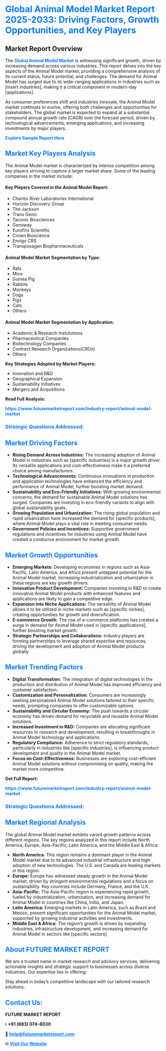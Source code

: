 <h1 style="color: #007BFF;">Global Animal Model Market Report 2025-2033: Driving Factors, Growth Opportunities, and Key Players</h1>

<section id="overview">
<h2>Market Report Overview</h2>
<p>The <a href="https://www.futuremarketreport.com/industry-report/animal-model-market" style="color: #007BFF; text-decoration: none;"><strong>Global Animal Model Market</strong></a> is witnessing significant growth, driven by increasing demand across various industries. This report delves into the key aspects of the Animal Model market, providing a comprehensive analysis of its current status, future potential, and challenges. The demand for Animal Model has surged due to its wide-ranging applications in industries such as [insert industries], making it a critical component in modern-day [applications].</p>
<p>As consumer preferences shift and industries innovate, the Animal Model market continues to evolve, offering both challenges and opportunities for stakeholders. The global market is expected to expand at a substantial compound annual growth rate (CAGR) over the forecast period, driven by technological advancements, emerging applications, and increasing investments by major players.</p>
</section>

<section id="overview">
<p><a href="https://www.futuremarketreport.com/request-sample/reportId=54225" style="color: #007BFF; text-decoration: none;"><strong>Explore Sample Report Here</strong></a></p>
</section>

<section id="key-players">
<h2 style="color: #007BFF;">Market Key Players Analysis</h2>
<p>The Animal Model market is characterized by intense competition among key players striving to capture a larger market share. Some of the leading companies in the market include:</p>
<h4>Key Players Covered in the Animal Model Report:</h4>
<ul><li>Charles River Laboratories International</li><li>Horizon Discovery Group</li><li>The Jackson</li><li>Trans Genic</li><li>Taconic Biosciences</li><li>Genoway</li><li>Eurofins Scientific</li><li>Crown Bioscience</li><li>Envigo CRS</li><li>Transposagen Biopharmaceuticals</li></ul>
<h4>Animal Model Market Segmentation by Type:</h4>
<ul><li>Rats</li><li>Mice</li><li>Guinea Pig</li><li>Rabbits</li><li>Monkeys</li><li>Dogs</li><li>Pigs</li><li>Cats</li><li>Others</li></ul>

<h4>Animal Model Market Segmentation by Application:</h4>
<ul><li>Academic &amp; Research Instututions</li><li>Pharmaceutical Companies</li><li>Biotechnology Companies</li><li>Contract Research Organizaitons(CROs)</li><li>Others</li></ul>
<p><strong>Key Strategies Adopted by Market Players:</strong></p>
<ul>
<li>Innovation and R&D</li>
<li>Geographical Expansion</li>
<li>Sustainability Initiatives</li>
<li>Mergers and Acquisitions</li>
</ul>
</section>

<section>
<p><strong>Read Full Analysis: </strong></p><a href="https://www.futuremarketreport.com/industry-report/animal-model-market" style="color: #007BFF; text-decoration: none;"><strong>https://www.futuremarketreport.com/industry-report/animal-model-market</strong></a>
<h3 style="color: #007BFF;">Strategic Questions Addressed:</h3>
</section>

<section id="driving-factors">
<h2 style="color: #007BFF;">Market Driving Factors</h2>
<ul>
<li><strong>Rising Demand Across Industries:</strong> The increasing adoption of Animal Model in industries such as [specific industries] is a major growth driver. Its versatile applications and cost-effectiveness make it a preferred choice among manufacturers.</li>
<li><strong>Technological Advancements:</strong> Continuous innovations in production and application technologies have enhanced the efficiency and performance of Animal Model, further boosting market demand.</li>
<li><strong>Sustainability and Eco-Friendly Initiatives:</strong> With growing environmental concerns, the demand for sustainable Animal Model solutions has surged. Companies are investing in eco-friendly variants to align with global sustainability goals.</li>
<li><strong>Growing Population and Urbanization:</strong> The rising global population and rapid urbanization have increased the demand for [specific products], where Animal Model plays a vital role in meeting consumer needs.</li>
<li><strong>Government Policies and Incentives:</strong> Supportive government regulations and incentives for industries using Animal Model have created a conducive environment for market growth.</li>
</ul>
</section>

<section id="growth-opportunities">
<h2 style="color: #007BFF;">Market Growth Opportunities</h2>
<ul>
<li><strong>Emerging Markets:</strong> Developing economies in regions such as Asia-Pacific, Latin America, and Africa present untapped potential for the Animal Model market. Increasing industrialization and urbanization in these regions are key growth drivers.</li>
<li><strong>Innovative Product Development:</strong> Companies investing in R&D to create innovative Animal Model products with enhanced features and applications are likely to gain a competitive edge.</li>
<li><strong>Expansion into Niche Applications:</strong> The versatility of Animal Model allows it to be utilized in niche markets such as [specific niches], creating opportunities for growth and diversification.</li>
<li><strong>E-commerce Growth:</strong> The rise of e-commerce platforms has created a surge in demand for Animal Model used in [specific applications], further boosting market growth.</li>
<li><strong>Strategic Partnerships and Collaborations:</strong> Industry players are forming partnerships to leverage shared expertise and resources, driving the development and adoption of Animal Model products globally.</li>
</ul>
</section>

<section id="trending-factors">
<h2 style="color: #007BFF;">Market Trending Factors</h2>
<ul>
<li><strong>Digital Transformation:</strong> The integration of digital technologies in the production and distribution of Animal Model has improved efficiency and customer satisfaction.</li>
<li><strong>Customization and Personalization:</strong> Consumers are increasingly seeking personalized Animal Model solutions tailored to their specific needs, prompting companies to offer customizable options.</li>
<li><strong>Sustainability and Circular Economy:</strong> The push towards a circular economy has driven demand for recyclable and reusable Animal Model solutions.</li>
<li><strong>Increased Investment in R&D:</strong> Companies are allocating significant resources to research and development, resulting in breakthroughs in Animal Model technology and applications.</li>
<li><strong>Regulatory Compliance:</strong> Adherence to strict regulatory standards, particularly in industries like [specific industries], is influencing product development and quality in the Animal Model market.</li>
<li><strong>Focus on Cost-Effectiveness:</strong> Businesses are exploring cost-efficient Animal Model solutions without compromising on quality, making the market more competitive.</li>
</ul>
</section>

<section>
<p><strong>Get Full Report: </strong></p><a href="https://www.futuremarketreport.com/industry-report/animal-model-market" style="color: #007BFF; text-decoration: none;"><strong>https://www.futuremarketreport.com/industry-report/animal-model-market</strong></a>
<h3 style="color: #007BFF;">Strategic Questions Addressed:</h3>
</section>


<section id="regional-analysis">
<h2 style="color: #007BFF;">Market Regional Analysis</h2>
<p>The global Animal Model market exhibits varied growth patterns across different regions. The key regions analyzed in this report include North America, Europe, Asia-Pacific, Latin America, and the Middle East & Africa:</p>
<ul>
<li><strong>North America:</strong> This region remains a dominant player in the Animal Model market due to its advanced industrial infrastructure and high adoption of new technologies. The U.S. and Canada are leading markets in this region.</li>
<li><strong>Europe:</strong> Europe has witnessed steady growth in the Animal Model market, driven by stringent environmental regulations and a focus on sustainability. Key countries include Germany, France, and the U.K.</li>
<li><strong>Asia-Pacific:</strong> The Asia-Pacific region is experiencing rapid growth, fueled by industrialization, urbanization, and increasing demand for Animal Model in countries like China, India, and Japan.</li>
<li><strong>Latin America:</strong> Emerging markets in Latin America, such as Brazil and Mexico, present significant opportunities for the Animal Model market, supported by growing industrial activities and investments.</li>
<li><strong>Middle East & Africa:</strong> The region’s growth is driven by expanding industries, infrastructure development, and increasing demand for Animal Model in sectors like [specific sectors].</li>
</ul>
</section>

<footer>
<h2 style="color: #007BFF;">About FUTURE MARKET REPORT</h2>
<p>We are a trusted name in market research and advisory services, delivering actionable insights and strategic support to businesses across diverse industries. Our expertise lies in offering:</p>

<p>Stay ahead in today’s competitive landscape with our tailored research solutions.</p>

<h2 style="color: #007BFF;">Contact Us:</h2>
<p><strong>FUTURE MARKET REPORT</strong></p>
<p>📞 <strong>+91 (883) 074-8030</strong></p>
<p>📧 <strong><a href="mailto:help@futuremarketreport.com" style="color: #007BFF;">help@futuremarketreport.com</a></strong></p>
<p>🌐 <strong><a href="https://www.futuremarketreport.com/" style="color: #007BFF;">Visit Our Website</a></strong></p>
</footer>